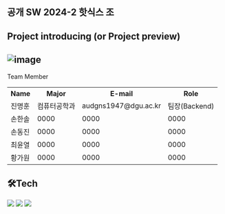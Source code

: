 ## 공개 SW 2024-2 핫식스 조 
<h2>Project introducing (or Project preview)</h2>

## ![image](https://github.com/user-attachments/assets/b3cf3186-69a1-4916-81ec-6bb7a0a035ff)
Team Member
  <table>
    <tr>
      <th scope=col>Name</th>
      <th scope=col>Major</th>
      <th scope=col>E-mail</th>
      <th scope=col>Role</th>
    </tr>
    <tr>
      <td>진명훈</td>
      <td>컴퓨터공학과</td>
      <td>audgns1947@dgu.ac.kr</td>
      <td>팀장(Backend)</td>
    </tr>
    <tr>
      <td>손한솔</td>
      <td>0000</td>
      <td>0000</td>
      <td>0000</td>
    </tr>
    <tr>
      <td>손동진</td>
      <td>0000</td>
      <td>0000</td>
      <td>0000</td>
    </tr>
    <tr>
      <td>최윤열</td>
      <td>0000</td>
      <td>0000</td>
      <td>0000</td>
    </tr>
    <tr>
      <td>황가원</td>
      <td>0000</td>
      <td>0000</td>
      <td>0000</td>
    </tr>
  </table>

## 🛠️Tech

<img src="https://img.shields.io/badge/Github-000000?style=flat-square&logo=github&logoColor=white"/> <img src="https://img.shields.io/badge/SpringBoot-98dd6d?style=flat-square&logo=SpringBoot&logoColor=white"/> <img src="https://img.shields.io/badge/React-ff0101?style=flat-square&logo=React&logoColor=white"/>



